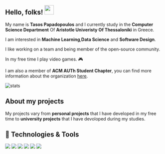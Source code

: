 ## Hello, folks! <img src="https://raw.githubusercontent.com/MartinHeinz/MartinHeinz/master/wave.gif" width="30px">

My name is **Tasos Papadopoulos** and I currently study in the **Computer Science Department** Of **Aristotle Univeristy Of Thessaloniki** in Greece.

I am interested in **Machine Learning**,**Data Science** and **Software Design**.

I like working on a team and being member of the open-source community.

In my free time I play video games. 🎮  

I am also a member of **ACM AUTh Student Chapter**, you can find more information about the organization [here](http://acm.web.auth.gr/).

![stats](https://github-readme-stats.vercel.app/api?username=TasosOperatingInBinary&count_private=true&show_icons=true&include_all_commits=true)

## About my projects

My projects vary from **personal projects** that I have developed in my free time to **university projects** that I have devoloped during my studies.

## 🔧 Technologies & Tools
![](https://img.shields.io/badge/OS-Windows-informational?style=?style=flat-square&logo=#0078D6&logoColor=informational&color=informational) ![](https://img.shields.io/badge/Editor-Intellij_IDEA-informational?style=?style=flat-square&logo=00000&logoColor=informational&color=informational) ![](https://img.shields.io/badge/Editor-Visual_Studio_Code-informational?style=?style=flat-square&logo=#007ACC&logoColor=informational&color=informational) ![](https://img.shields.io/badge/Code-C++-informational?style=?style=flat-square&logo=#00599C&logoColor=informational&color=informational) ![](https://img.shields.io/badge/Code-Python-informational?style=?style=flat-square&logo=#3776AB&logoColor=informational&color=informational) ![](https://img.shields.io/badge/VCS-Git-informational?style=?style=flat-square&logo=#F05032&logoColor=informational&color=informational)